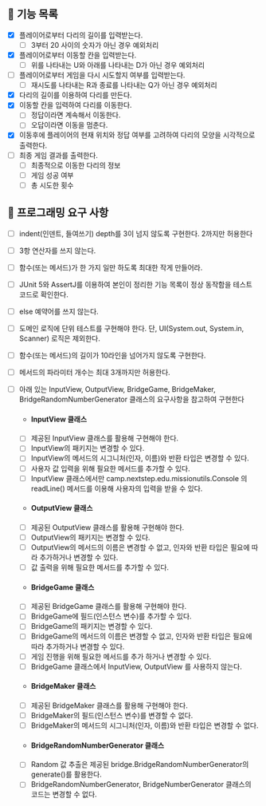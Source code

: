 ## 🚩 기능 목록
- [X] 플레이어로부터 다리의 길이를 입력받는다.
  - [ ] 3부터 20 사이의 숫자가 아닌 경우 예외처리
- [X] 플레이어로부터 이동할 칸을 입력받는다.
  - [ ] 위를 나타내는 U와 아래를 나타내는 D가 아닌 경우 예외처리
- [ ] 플레이어로부터 게임을 다시 시도할지 여부를 입력받는다.
  - [ ] 재시도를 나타내는 R과 종료를 나타내는 Q가 아닌 경우 예외처리
- [X] 다리의 길이를 이용하여 다리를 만든다.
- [X] 이동할 칸을 입력하여 다리를 이동한다.
  - [ ] 정답이라면 계속해서 이동한다.
  - [ ] 오답이라면 이동을 멈춘다.
- [X] 이동후에 플레이어의 현재 위치와 정답 여부를 고려하여 다리의 모양을 시각적으로 출력한다.
- [ ] 최종 게임 결과를 출력한다.
  - [ ] 최종적으로 이동한 다리의 정보
  - [ ] 게임 성공 여부
  - [ ] 총 시도한 횟수

## 🎯 프로그래밍 요구 사항
- [ ] indent(인덴트, 들여쓰기) depth를 3이 넘지 않도록 구현한다. 2까지만 허용한다
- [ ] 3항 연산자를 쓰지 않는다.
- [ ] 함수(또는 메서드)가 한 가지 일만 하도록 최대한 작게 만들어라.
- [ ] JUnit 5와 AssertJ를 이용하여 본인이 정리한 기능 목록이 정상 동작함을 테스트 코드로 확인한다.
- [ ] else 예약어를 쓰지 않는다.
- [ ] 도메인 로직에 단위 테스트를 구현해야 한다. 단, UI(System.out, System.in, Scanner) 로직은 제외한다.
- [ ] 함수(또는 메서드)의 길이가 10라인을 넘어가지 않도록 구현한다.
- [ ] 메서드의 파라미터 개수는 최대 3개까지만 허용한다.
- [ ] 아래 있는 InputView, OutputView, BridgeGame, BridgeMaker, BridgeRandomNumberGenerator 클래스의 요구사항을 참고하여 구현한다
  
  - #### InputView 클래스
  - [ ] 제공된 InputView 클래스를 활용해 구현해야 한다.
  - [ ] InputView의 패키지는 변경할 수 있다.
  - [ ] InputView의 메서드의 시그니처(인자, 이름)와 반환 타입은 변경할 수 있다.
  - [ ] 사용자 값 입력을 위해 필요한 메서드를 추가할 수 있다.
  - [ ] InputView 클래스에서만 camp.nextstep.edu.missionutils.Console 의 readLine() 메서드를 이용해 사용자의 입력을 받을 수 있다.
  
  - #### OutputView 클래스
  - [ ] 제공된 OutputView 클래스를 활용해 구현해야 한다.
  - [ ] OutputView의 패키지는 변경할 수 있다.
  - [ ] OutputView의 메서드의 이름은 변경할 수 없고, 인자와 반환 타입은 필요에 따라 추가하거나 변경할 수 있다.
  - [ ] 값 출력을 위해 필요한 메서드를 추가할 수 있다.
  
  - #### BridgeGame 클래스
  - [ ] 제공된 BridgeGame 클래스를 활용해 구현해야 한다.
  - [ ] BridgeGame에 필드(인스턴스 변수)를 추가할 수 있다.
  - [ ] BridgeGame의 패키지는 변경할 수 있다.
  - [ ] BridgeGame의 메서드의 이름은 변경할 수 없고, 인자와 반환 타입은 필요에 따라 추가하거나 변경할 수 있다.
  - [ ] 게임 진행을 위해 필요한 메서드를 추가 하거나 변경할 수 있다.
  - [ ] BridgeGame 클래스에서 InputView, OutputView 를 사용하지 않는다.
  
  - #### BridgeMaker 클래스
  - [ ] 제공된 BridgeMaker 클래스를 활용해 구현해야 한다.
  - [ ] BridgeMaker의 필드(인스턴스 변수)를 변경할 수 없다.
  - [ ] BridgeMaker의 메서드의 시그니처(인자, 이름)와 반환 타입은 변경할 수 없다.
  
  - #### BridgeRandomNumberGenerator 클래스
  - [ ] Random 값 추출은 제공된 bridge.BridgeRandomNumberGenerator의 generate()를 활용한다.
  - [ ] BridgeRandomNumberGenerator, BridgeNumberGenerator 클래스의 코드는 변경할 수 없다.
